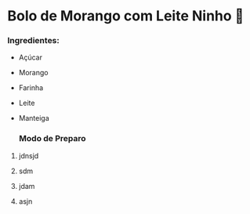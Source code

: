 # Bolo de Morango com Leite Ninho :cake:

### Ingredientes: 

- Açúcar

- Morango

- Farinha

- Leite

- Manteiga

  ### Modo de Preparo

  

1. jdnsjd

2. sdm

3. jdam

4. asjn

   